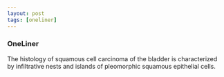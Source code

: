 ```yaml
---
layout: post
tags: [oneliner]
---
```



### OneLiner

The histology of squamous cell carcinoma of the bladder is characterized by infiltrative nests and islands of pleomorphic squamous epithelial cells.
